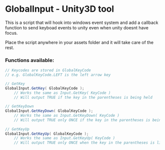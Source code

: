 # GlobalInput - Unity3D tool
This is a script that will hook into windows event system and add a callback function to send keyboad events to unity even when unity doesnt have focus.

Place the script anywhere in your assets folder and it will take care of the rest.

### Functions available:
```C#
// Keycodes are stored in GlobalKeyCode
// e.g. GlobalKeyCode.LEFT is the left arrow key

// GetKey
GlobalInput.GetKey( GlobalKeyCode );
	// Works the same as Input.GetKey( KeyCode )
	// Will output TRUE if the key in the parentheses is being held
    
// GetKeyDown
GlobalInput.GetKeyDown( GlobalKeyCode );
	// Works the same as Input.GetKeyDown( KeyCode )
	// Will output TRUE only ONCE if the key in the parentheses is being held
    
// GetKeyUp
GlobalInput.GetKeyUp( GlobalKeyCode );
	// Works the same as Input.GetKeyUp( KeyCode )
	// Will output TRUE only ONCE when the key in the parentheses is lifted after being pressed
```
